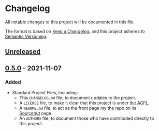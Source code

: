 # Changelog
All notable changes to this project will be documented in this file.

The format is based on [Keep a Changelog](https://keepachangelog.com/en/1.0.0/),
and this project adheres to [Semantic Versioning](https://semver.org/spec/v2.0.0.html).

## [Unreleased][srht]
<!-- Added, Changed, Removed, Fixed -->

## [0.5.0] - 2021-11-07
### Added
- Standard Project Files, Including:
    - This `CHANGELOG.md` file, to document updates to the project.
    - A `LICENSE` file, to make it clear that this project is under
      [the AGPL][agpl].
    - A `README.md` file, to act as the front page my the repo on its
      [Sourcehut][srht] page.
    - An `AUTHORS` file, to document those who have contributed
      directly to this project.

[0.5.0]: https://git.sr.ht/~yewscion/cdr255-website/refs/v0.5.0
[agpl]: https://www.gnu.org/licenses/agpl-3.0.html
[srht]: https://sr.ht/~yewscion/cdr255-website/
